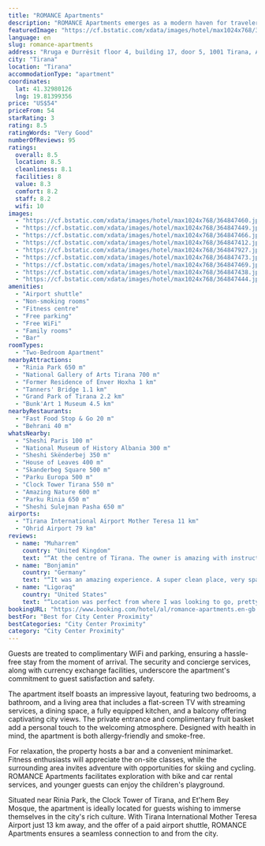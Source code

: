 ```yaml
---
title: "ROMANCE Apartments"
description: "ROMANCE Apartments emerges as a modern haven for travelers seeking the perfect blend of comfort and convenience in the heart of Tirana."
featuredImage: "https://cf.bstatic.com/xdata/images/hotel/max1024x768/364847460.jpg?k=6e4495d7a5d932952611d1aa934e2d3655f7e87660ecf66b2d91ebfe58a7ad53&o=&hp=1"
language: en
slug: romance-apartments
address: "Rruga e Durrësit floor 4, building 17, door 5, 1001 Tirana, Albania"
city: "Tirana"
location: "Tirana"
accommodationType: "apartment"
coordinates:
  lat: 41.32980126
  lng: 19.81399356
price: "US$54"
priceFrom: 54
starRating: 3
rating: 8.5
ratingWords: "Very Good"
numberOfReviews: 95
ratings:
  overall: 8.5
  location: 8.5
  cleanliness: 8.1
  facilities: 8
  value: 8.3
  comfort: 8.2
  staff: 8.2
  wifi: 10
images:
  - "https://cf.bstatic.com/xdata/images/hotel/max1024x768/364847460.jpg?k=6e4495d7a5d932952611d1aa934e2d3655f7e87660ecf66b2d91ebfe58a7ad53&o=&hp=1"
  - "https://cf.bstatic.com/xdata/images/hotel/max1024x768/364847449.jpg?k=2fdab7565b76f6ff9b6c3ef3ba4270c0a012df03e3e3124fd614f2b41c9a6ecf&o=&hp=1"
  - "https://cf.bstatic.com/xdata/images/hotel/max1024x768/364847466.jpg?k=57cee00fba1f42cc3659c879ec5125fd2bc20075e8fb61066765913e04e5fc8a&o=&hp=1"
  - "https://cf.bstatic.com/xdata/images/hotel/max1024x768/364847412.jpg?k=35cef94c16ff4474cfcc037dcd3a879a65399121ca301262c56d14c28d9e9a88&o=&hp=1"
  - "https://cf.bstatic.com/xdata/images/hotel/max1024x768/364847927.jpg?k=4abe18c84395ff2f99d02f67b2495409926f4f196012f3ff0b25abbf6c673996&o=&hp=1"
  - "https://cf.bstatic.com/xdata/images/hotel/max1024x768/364847473.jpg?k=e273ccdd6f09224b7ea41d35b0d030906033c5fc47c6f78164fb415c0081abed&o=&hp=1"
  - "https://cf.bstatic.com/xdata/images/hotel/max1024x768/364847469.jpg?k=7e458741c9d348c87f520f96c91fb0b6f3e4f9ed7fa93081dc28cb9971457779&o=&hp=1"
  - "https://cf.bstatic.com/xdata/images/hotel/max1024x768/364847438.jpg?k=26ce44086992f14c487628f70051fa8c17440068eed4e26fcd8e5b88fce3b4aa&o=&hp=1"
  - "https://cf.bstatic.com/xdata/images/hotel/max1024x768/364847444.jpg?k=e557e2d79632dc1021cb63892a64986f40d5e958c0674408961265af23770ecd&o=&hp=1"
amenities:
  - "Airport shuttle"
  - "Non-smoking rooms"
  - "Fitness centre"
  - "Free parking"
  - "Free WiFi"
  - "Family rooms"
  - "Bar"
roomTypes:
  - "Two-Bedroom Apartment"
nearbyAttractions:
  - "Rinia Park 650 m"
  - "National Gallery of Arts Tirana 700 m"
  - "Former Residence of Enver Hoxha 1 km"
  - "Tanners' Bridge 1.1 km"
  - "Grand Park of Tirana 2.2 km"
  - "Bunk'Art 1 Museum 4.5 km"
nearbyRestaurants:
  - "Fast Food Stop & Go 20 m"
  - "Behrani 40 m"
whatsNearby:
  - "Sheshi Paris 100 m"
  - "National Museum of History Albania 300 m"
  - "Sheshi Skënderbej 350 m"
  - "House of Leaves 400 m"
  - "Skanderbeg Square 500 m"
  - "Parku Europa 500 m"
  - "Clock Tower Tirana 550 m"
  - "Amazing Nature 600 m"
  - "Parku Rinia 650 m"
  - "Sheshi Sulejman Pasha 650 m"
airports:
  - "Tirana International Airport Mother Teresa 11 km"
  - "Ohrid Airport 79 km"
reviews:
  - name: "Muharrem"
    country: "United Kingdom"
    text: "“At the centre of Tirana. The owner is amazing with instructions to help you find the property and responding to our enquiries. The flat is spacious and very new inside”"
  - name: "Bonjamin"
    country: "Germany"
    text: "“It was an amazing experience. A super clean place, very spacious with a fantastic location in a great area to stay in, just perfect!”"
  - name: "Ligoraq"
    country: "United States"
    text: "“Location was perfect from where I was looking to go, pretty centralized and on street parking right outside. Enjoyed the stay.”"
bookingURL: "https://www.booking.com/hotel/al/romance-apartments.en-gb.html?aid=8035640"
bestFor: "Best for City Center Proximity"
bestCategories: "City Center Proximity"
category: "City Center Proximity"
---
```


Guests are treated to complimentary WiFi and parking, ensuring a hassle-free stay from the moment of arrival. The security and concierge services, along with currency exchange facilities, underscore the apartment's commitment to guest satisfaction and safety.

The apartment itself boasts an impressive layout, featuring two bedrooms, a bathroom, and a living area that includes a flat-screen TV with streaming services, a dining space, a fully equipped kitchen, and a balcony offering captivating city views. The private entrance and complimentary fruit basket add a personal touch to the welcoming atmosphere. Designed with health in mind, the apartment is both allergy-friendly and smoke-free.

For relaxation, the property hosts a bar and a convenient minimarket. Fitness enthusiasts will appreciate the on-site classes, while the surrounding area invites adventure with opportunities for skiing and cycling. ROMANCE Apartments facilitates exploration with bike and car rental services, and younger guests can enjoy the children's playground.

Situated near Rinia Park, the Clock Tower of Tirana, and Et'hem Bey Mosque, the apartment is ideally located for guests wishing to immerse themselves in the city's rich culture. With Tirana International Mother Teresa Airport just 13 km away, and the offer of a paid airport shuttle, ROMANCE Apartments ensures a seamless connection to and from the city.